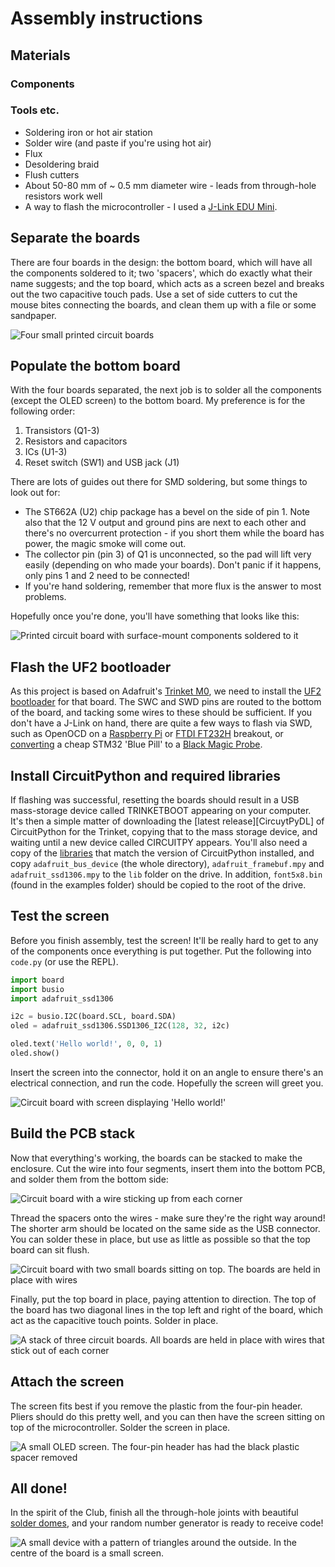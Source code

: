 # Assembly instructions

## Materials

### Components



### Tools etc.

- Soldering iron or hot air station
- Solder wire (and paste if you're using hot air)
- Flux
- Desoldering braid
- Flush cutters
- About 50-80 mm of ~ 0.5 mm diameter wire - leads from through-hole resistors work well
- A way to flash the microcontroller - I used a [J-Link EDU Mini][jlink].

[jlink]: https://www.segger.com/products/debug-probes/j-link/models/j-link-edu-mini/

## Separate the boards

There are four boards in the design: the bottom board, which will have all the components soldered to it; two 'spacers', which do exactly what their name suggests; and the top board, which acts as a screen bezel and breaks out the two capacitive touch pads. Use a set of side cutters to cut the mouse bites connecting the boards, and clean them up with a file or some sandpaper.

![Four small printed circuit boards](images/separated.jpg)

## Populate the bottom board

With the four boards separated, the next job is to solder all the components (except the OLED screen) to the bottom board. My preference is for the following order:

1. Transistors (Q1-3)
2. Resistors and capacitors
3. ICs (U1-3)
4. Reset switch (SW1) and USB jack (J1)

There are lots of guides out there for SMD soldering, but some things to look out for:

- The ST662A (U2) chip package has a bevel on the side of pin 1. Note also that the 12 V output and ground pins are next to each other and there's no overcurrent protection - if you short them while the board has power, the magic smoke will come out.
- The collector pin (pin 3) of Q1 is unconnected, so the pad will lift very easily (depending on who made your boards). Don't panic if it happens, only pins 1 and 2 need to be connected!
- If you're hand soldering, remember that more flux is the answer to most problems.

Hopefully once you're done, you'll have something that looks like this:

![Printed circuit board with surface-mount components soldered to it](images/bottom.jpg)

## Flash the UF2 bootloader

As this project is based on Adafruit's [Trinket M0][trinket], we need to install the [UF2 bootloader][bootloader] for that board. The SWC and SWD pins are routed to the bottom of the board, and tacking some wires to these should be sufficient. If you don't have a J-Link on hand, there are quite a few ways to flash via SWD, such as OpenOCD on a [Raspberry Pi][piocd] or [FTDI FT232H][FT232H] breakout, or [converting][bluetobmp] a cheap STM32 'Blue Pill' to a [Black Magic Probe][bmp].

[trinket]: https://www.adafruit.com/product/3500
[bootloader]: https://github.com/adafruit/uf2-samdx1
[piocd]: https://learn.adafruit.com/programming-microcontrollers-using-openocd-on-raspberry-pi
[FT232H]: https://github.com/unprovable/FTDI-Oh-My/blob/master/FT232H-JTAG-SWD.txt
[bluetobmp]: https://medium.com/@paramaggarwal/converting-an-stm32f103-board-to-a-black-magic-probe-c013cf2cc38c
[bmp]: https://github.com/blacksphere/blackmagic

## Install CircuitPython and required libraries

If flashing was successful, resetting the boards should result in a USB mass-storage device called TRINKETBOOT appearing on your computer. It's then a simple matter of downloading the [latest release][CircuytPyDL] of CircuitPython for the Trinket, copying that to the mass storage device, and waiting until a new device called CIRCUITPY appears. You'll also need a copy of the [libraries][] that match the version of CircuitPython installed, and copy `adafruit_bus_device` (the whole directory), `adafruit_framebuf.mpy` and `adafruit_ssd1306.mpy` to the `lib` folder on the drive. In addition, `font5x8.bin` (found in the examples folder) should be copied to the root of the drive.

[CircuitPyDL]: https://circuitpython.org/board/trinket_m0/
[libraries]: https://circuitpython.org/libraries

## Test the screen

Before you finish assembly, test the screen! It'll be really hard to get to any of the components once everything is put together. Put the following into `code.py` (or use the REPL).

``` python
import board
import busio
import adafruit_ssd1306

i2c = busio.I2C(board.SCL, board.SDA)
oled = adafruit_ssd1306.SSD1306_I2C(128, 32, i2c)

oled.text('Hello world!', 0, 0, 1)
oled.show()
```

Insert the screen into the connector, hold it on an angle to ensure there's an electrical connection, and run the code. Hopefully the screen will greet you.

![Circuit board with screen displaying 'Hello world!'](images/screen.jpg)

## Build the PCB stack

Now that everything's working, the boards can be stacked to make the enclosure. Cut the wire into four segments, insert them into the bottom PCB, and solder them from the bottom side:

![Circuit board with a wire sticking up from each corner](images/stack1.jpg)

Thread the spacers onto the wires - make sure they're the right way around! The shorter arm should be located on the same side as the USB connector. You can solder these in place, but use as little as possible so that the top board can sit flush.

![Circuit board with two small boards sitting on top. The boards are held in place with wires](images/stack2.jpg)

Finally, put the top board in place, paying attention to direction. The top of the board has two diagonal lines in the top left and right of the board, which act as the capacitive touch points. Solder in place.

![A stack of three circuit boards. All boards are held in place with wires that stick out of each corner](images/stack3.jpg)

## Attach the screen

The screen fits best if you remove the plastic from the four-pin header. Pliers should do this pretty well, and you can then have the screen sitting on top of the microcontroller. Solder the screen in place.

![A small OLED screen. The four-pin header has had the black plastic spacer removed](images/oled.jpg)

## All done!

In the spirit of the Club, finish all the through-hole joints with beautiful [solder domes][domes], and your random number generator is ready to receive code!

[domes]: https://boldport.com/blog/2014/03/making-beautiful-solder-points.html

![A small device with a pattern of triangles around the outside. In the centre of the board is a small screen.](images/complete.jpg)
